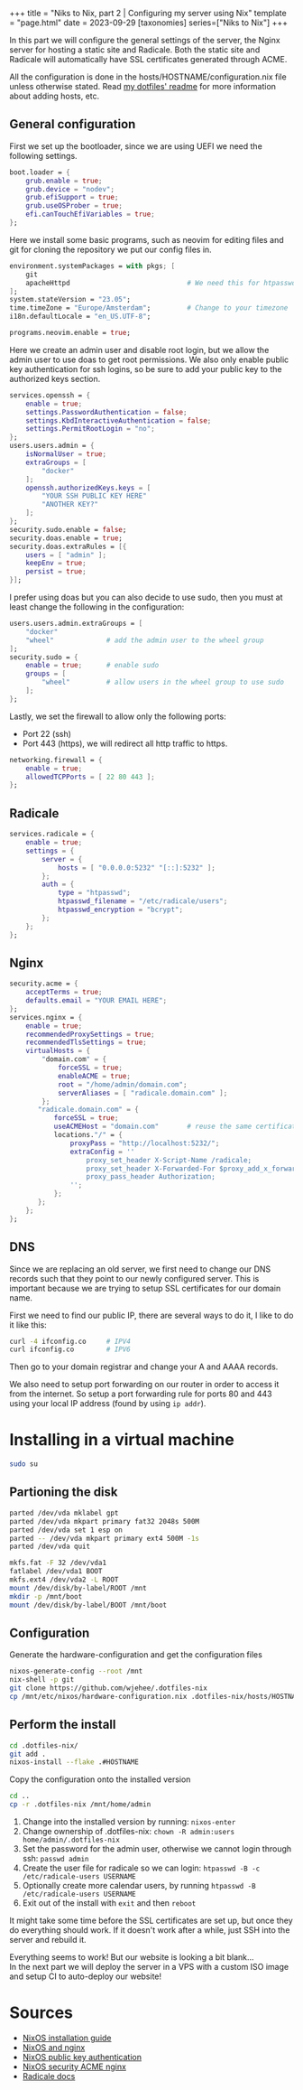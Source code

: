 +++
title = "Niks to Nix, part 2 | Configuring my server using Nix"
template = "page.html"
date = 2023-09-29
[taxonomies]
series=["Niks to Nix"]
+++

In this part we will configure the general settings of the server, the Nginx server for hosting a static site and Radicale.
Both the static site and Radicale will automatically have SSL certificates generated through ACME.

All the configuration is done in the hosts/HOSTNAME/configuration.nix file unless otherwise stated.
Read [my dotfiles' readme](https://github.com/WJehee/.dotfiles-nix) for more information about adding hosts, etc.

## General configuration

First we set up the bootloader, since we are using UEFI we need the following settings.
```nix
boot.loader = {
    grub.enable = true;
    grub.device = "nodev";
    grub.efiSupport = true;
    grub.useOSProber = true;
    efi.canTouchEfiVariables = true;
};
```

Here we install some basic programs, such as neovim for editing files and git for cloning the repository we put our config files in.

```nix
environment.systemPackages = with pkgs; [
    git
    apacheHttpd                             # We need this for htpasswd, which is used by radicale
];
system.stateVersion = "23.05";
time.timeZone = "Europe/Amsterdam";         # Change to your timezone
i18n.defaultLocale = "en_US.UTF-8";

programs.neovim.enable = true;
```

Here we create an admin user and disable root login, but we allow the admin user to use doas to get root permissions.
We also only enable public key authentication for ssh logins, so be sure to add your public key to the authorized keys section.

```nix
services.openssh = {
    enable = true;
    settings.PasswordAuthentication = false;
    settings.KbdInteractiveAuthentication = false;
    settings.PermitRootLogin = "no";
};
users.users.admin = {
    isNormalUser = true;
    extraGroups = [
        "docker"
    ];
    openssh.authorizedKeys.keys = [
        "YOUR SSH PUBLIC KEY HERE"
        "ANOTHER KEY?"
    ];
};
security.sudo.enable = false;
security.doas.enable = true;
security.doas.extraRules = [{
    users = [ "admin" ];
    keepEnv = true;
    persist = true;
}];
```

I prefer using doas but you can also decide to use sudo, then you must at least change the following in the configuration:

```nix
users.users.admin.extraGroups = [
    "docker"
    "wheel"             # add the admin user to the wheel group
];
security.sudo = {
    enable = true;      # enable sudo
    groups = [
        "wheel"         # allow users in the wheel group to use sudo
    ];
};
```

Lastly, we set the firewall to allow only the following ports:
- Port 22 (ssh)
- Port 443 (https), we will redirect all http traffic to https.

```nix
networking.firewall = {
    enable = true;
    allowedTCPPorts = [ 22 80 443 ];
};
```

## Radicale

```nix
services.radicale = {
    enable = true;
    settings = {
        server = {
            hosts = [ "0.0.0.0:5232" "[::]:5232" ];
        };
        auth = {
            type = "htpasswd";
            htpasswd_filename = "/etc/radicale/users";
            htpasswd_encryption = "bcrypt";
        };
    };
};
```

## Nginx

```nix
security.acme = {
    acceptTerms = true;
    defaults.email = "YOUR EMAIL HERE";
};
services.nginx = {
    enable = true;
    recommendedProxySettings = true;
    recommendedTlsSettings = true;
    virtualHosts = {
        "domain.com" = {
            forceSSL = true;
            enableACME = true;
            root = "/home/admin/domain.com";
            serverAliases = [ "radicale.domain.com" ];
        };
       "radicale.domain.com" = {
           forceSSL = true;
           useACMEHost = "domain.com"       # reuse the same certificate for this domain
           locations."/" = {
               proxyPass = "http://localhost:5232/";
               extraConfig = ''
                   proxy_set_header X-Script-Name /radicale;
                   proxy_set_header X-Forwarded-For $proxy_add_x_forwarded_for;
                   proxy_pass_header Authorization;
               '';
           };
       };
    };
};
```

## DNS

Since we are replacing an old server, we first need to change our DNS records such that they point to our newly configured server.
This is important because we are trying to setup SSL certificates for our domain name.

First we need to find our public IP, there are several ways to do it, I like to do it like this:
```sh
curl -4 ifconfig.co     # IPV4
curl ifconfig.co        # IPV6
```
Then go to your domain registrar and change your A and AAAA records.

We also need to setup port forwarding on our router in order to access it from the internet.
So setup a port forwarding rule for ports 80 and 443 using your local IP address (found by using `ip addr`).

# Installing in a virtual machine

```sh
sudo su
```

## Partioning the disk

```sh
parted /dev/vda mklabel gpt
parted /dev/vda mkpart primary fat32 2048s 500M
parted /dev/vda set 1 esp on
parted -- /dev/vda mkpart primary ext4 500M -1s
parted /dev/vda quit

mkfs.fat -F 32 /dev/vda1
fatlabel /dev/vda1 BOOT
mkfs.ext4 /dev/vda2 -L ROOT
mount /dev/disk/by-label/ROOT /mnt
mkdir -p /mnt/boot
mount /dev/disk/by-label/BOOT /mnt/boot
```

## Configuration
Generate the hardware-configuration and get the configuration files
```sh
nixos-generate-config --root /mnt
nix-shell -p git
git clone https://github.com/wjehee/.dotfiles-nix
cp /mnt/etc/nixos/hardware-configuration.nix .dotfiles-nix/hosts/HOSTNAME/
```

## Perform the install

```sh
cd .dotfiles-nix/
git add .
nixos-install --flake .#HOSTNAME
```

Copy the configuration onto the installed version
```sh
cd ..
cp -r .dotfiles-nix /mnt/home/admin
```

1. Change into the installed version by running: `nixos-enter`
2. Change ownership of .dotfiles-nix: `chown -R admin:users home/admin/.dotfiles-nix`
3. Set the password for the admin user, otherwise we cannot login through ssh: `passwd admin`
4. Create the user file for radicale so we can login: `htpasswd -B -c /etc/radicale-users USERNAME`
5. Optionally create more calendar users, by running `htpasswd -B /etc/radicale-users USERNAME`
6. Exit out of the install with `exit` and then `reboot`

It might take some time before the SSL certificates are set up, but once they do everything should work.
If it doesn't work after a while, just SSH into the server and rebuild it.

Everything seems to work! But our website is looking a bit blank...  
In the next part we will deploy the server in a VPS with a custom ISO image and setup CI to auto-deploy our website!

# Sources

- [NixOS installation guide](https://nixos.wiki/wiki/NixOS_Installation_Guide)
- [NixOS and nginx](https://nixos.wiki/wiki/Nginx)
- [NixOS public key authentication](https://nixos.wiki/wiki/SSH_public_key_authentication)
- [NixOS security ACME nginx](https://nixos.org/manual/nixos/stable/#module-security-acme-nginx)
- [Radicale docs](https://radicale.org/v3.html)

